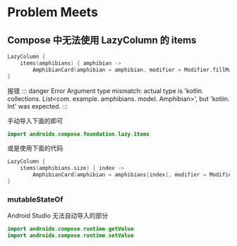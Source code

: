 # Problem Meets

## Compose 中无法使用 LazyColumn 的 items

```kotlin
LazyColumn {
    items(amphibians) { amphibian ->
        AmphibianCard(amphibian = amphibian, modifier = Modifier.fillMaxSize())}
}
```

报错 
::: danger Error
Argument type mismatch: actual type is 'kotlin. collections. List<com. example. amphibians. model. Amphibian>', but 'kotlin. Int' was expected.
:::

手动导入下面的即可
```kotlin 
import androidx.compose.foundation.lazy.items
```

或是使用下面的代码
```kotlin
LazyColumn {
    items(amphibians.size) { index ->
        AmphibianCard(amphibian = amphibians[index], modifier = Modifier.fillMaxSize())}
}
```

### mutableStateOf 

Android Studio 无法自动导入的部分

```kotlin
import androidx.compose.runtime.getValue
import androidx.compose.runtime.setValue
```
